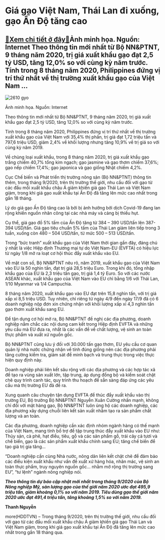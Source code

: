 Giá gạo Việt Nam, Thái Lan đi xuống, gạo Ấn Độ tăng cao
=======================================================

[:gift:Xem chi tiết ở đây:gift:](https://hddtvn.com/gia-gao-viet-nam-thai-lan-di-xuong-gao-an-do-tang-cao/)Ảnh minh họa. Nguồn: Internet Theo thông tin mới nhất từ Bộ NN&PTNT, 9 tháng năm 2020, trị giá xuất khẩu gạo đạt 2,5 tỷ USD, tăng 12,0% so với cùng kỳ năm trước. Tính trong 8 tháng năm 2020, Philippines đứng vị trí thứ nhất về thị trường xuất khẩu gạo của Việt Nam …
--------------------------------------------------------------------------------------------------------------------------------------------------------------------------------------------------------------------------------------------------------------------------





![2610 gyo](https://haiquanonline.com.vn/stores/news_dataimages/hiennt/092020/03/16/2610_gYo.jpg?rt=20201007101718 "Dù đã tăng lên đáng kể, nhưng giá xuất khẩu gạo vẫn chưa tương xứng  với giá trị thực")


Ảnh minh họa. Nguồn: Internet



Theo thông tin mới nhất từ Bộ NN&PTNT, 9 tháng năm 2020, trị giá xuất khẩu gạo đạt 2,5 tỷ USD, tăng 12,0% so với cùng kỳ năm trước.


Tính trong 8 tháng năm 2020, Philippines đứng vị trí thứ nhất về thị trường xuất khẩu gạo của Việt Nam với 35,4% thị phần, trị giá đạt 1,72 triệu tấn và 797,6 triệu USD, giảm 2,4% về khối lượng nhưng tăng 10,9% về trị giá so với cùng kỳ năm 2019.


Về chủng loại xuất khẩu, trong 8 tháng năm 2020, trị giá xuất khẩu gạo trắng chiếm 40,7% tổng kim ngạch; gạo jasmine và gạo thơm chiếm 37,6%; gạo nếp chiếm 17,4%; gạo japonica và gạo giống Nhật chiếm 4,2%.


Cục Chế biến và Phát triển thị trường nông sản (Bộ NN&PTNT) thông tin thêm, trong tháng 9/2020, trên thị trường thế giới, nhu cầu đối với gạo từ các đầu mối xuất khẩu châu Á giảm khiến giá gạo Thái Lan và Việt Nam giảm, trong khi giá gạo xuất khẩu tại Ấn Độ đã tăng lên mức cao nhất trong gần 18 tháng.


Lý do giá gạo Ấn Độ tăng cao là bởi bị ảnh hưởng bởi dịch Covid-19 đang lan rộng khiến nguồn nhân công tại các nhà máy và cảng bị thiếu hụt.


Cụ thể, giá gạo đồ 5% tấm của Ấn Độ tăng từ 384 – 390 USD/tấn lên 387-394 USD/tấn. Giá gạo tiêu chuẩn 5% tấm của Thái Lan giảm liên tiếp trong 3 tuần, xuống còn 480 – 504 USD/tấn, từ mức 500 – 513 USD/tấn.


Trong “bức tranh” xuất khẩu gạo của Việt Nam thời gian gần đây, đáng chú ý nhất là việc Hiệp định Thương mại tự do Việt Nam-EU (EVFTA) có hiệu lực từ ngày 1/8 mở ra loạt cơ hội thúc đẩy xuất khẩu vào EU.


Về mặt con số, Bộ NN&PTNT nêu rõ, năm 2019, xuất khẩu gạo của Việt Nam vào EU là 50 nghìn tấn, đạt trị giá 28,5 triệu Euro. Trong khi đó, tổng nhập khẩu gạo của EU là 2,3 triệu tấn gạo, trị giá 1,4 tỷ Euro. So với các nước ASEAN khác, xuất khẩu gạo của Việt Nam vào EU chỉ bằng 1/6 với Thái Lan, 1/10 Myanmar và 1/4 Campuchia.


8 tháng năm 2020, xuất khẩu gạo vào EU đạt trên 15,8 nghìn tấn, với trị giá xấp xỉ 8,5 triệu USD. Tuy nhiên, chỉ riêng từ ngày 4/9 đến ngày 17/9 đã có 6 doanh nghiệp nộp đơn xin chứng nhận với khối lượng xấp xỉ 4,3 nghìn tấn gạo thơm xuất khẩu sang EU.


Để tận dụng cơ hội mở ra, Bộ NN&PTNT đề nghị các địa phương, doanh nghiệp nắm chắc các nội dung cam kết trong Hiệp định EVFTA và những yêu cầu mà EU đưa ra, nhất là các vấn đề về chất lượng, vệ sinh an toàn thực phẩm và xuất xứ nguồn gốc.


Bộ NN&PTNT cũng lưu ý đối với 30.000 tấn gạo thơm, EU yêu cầu cơ quan quản lý nhà nước chứng nhận về tính đúng giống nên các địa phương phải tăng cường kiểm tra, giám sát để minh bạch và trung thực trong việc thực hiện quy định này.


Doanh nghiệp phải liên kết sâu rộng với các địa phương và các hợp tác xã để tạo ra vùng sản xuất lớn, tập trung, áp dụng đồng bộ và kiểm soát chặt chẽ quy trình canh tác, quy trình thu hoạch để sẵn sàng đáp ứng các yêu cầu mà thị trường EU đã đề ra.


Xung quanh câu chuyện tận dụng EVFTA để thúc đẩy xuất khẩu vào thị trường EU, Bộ trưởng Bộ NN&PTNT Nguyễn Xuân Cường nhấn mạnh, không chỉ đối với mặt hàng gạo, Bộ NN&PTNT luôn ủng hộ các doanh nghiệp, các địa phương xây dựng chuỗi liên kết sản xuất nhằm tạo ra sản phẩm chất lượng và an toàn.


Các địa phương, doanh nghiệp cần xác định nhóm ngành hàng có thế mạnh của Việt Nam, mang tính bổ trợ để tập trung thúc đẩy xuất khẩu vào EU như: Thủy sản, cà phê, hạt điều, tiêu, gỗ và các sản phẩm gỗ, trái cây cả tươi và chế biến, gạo là các sản phẩm xuất khẩu chính sang EU; tăng chế biến để tạo giá trị gia tăng…


“Doanh nghiệp cần cùng Nhà nước, nông dân liên kết chặt chẽ để đảm bảo các điều kiện xuất khẩu như vấn đề xuất xứ hàng hóa, nhãn mác, vệ sinh an toàn thực phẩm, truy nguyên nguồn gốc… nhằm mở rộng thị trường sang EU”, “tư lệnh” ngành nông nghiệp nói.





***Theo thông tin dự báo cập nhật mới nhất trong tháng 9/2020 của Bộ Nông nghiệp Mỹ, sản lượng gạo của thế giới năm 2020 ước đạt 495,9 triệu tấn, giảm khoảng 0,1% so với năm 2019. Tiêu dùng gạo thế giới năm 2020 ước đạt 491,4 triệu tấn, tăng khoảng 1,5% so với năm 2019.***




**Thanh Nguyễn**



more(HDDTVN) – Trong tháng 9/2020, trên thị trường thế giới, nhu cầu đối với gạo từ các đầu mối xuất khẩu châu Á giảm khiến giá gạo Thái Lan và Việt Nam giảm, trong khi giá gạo xuất khẩu tại Ấn Độ đã tăng lên mức cao nhất trong gần 18 tháng qua.

